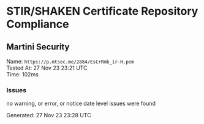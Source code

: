 # STIR/SHAKEN Certificate Repository Compliance

## Martini Security

Name: `https://p.mtsec.me/2884/EsCrRmb_ir-H.pem`\
Tested At: 27 Nov 23 23:21 UTC\
Time: 102ms

### Issues

no warning, or error, or notice date level issues were found

Generated: 27 Nov 23 23:28 UTC